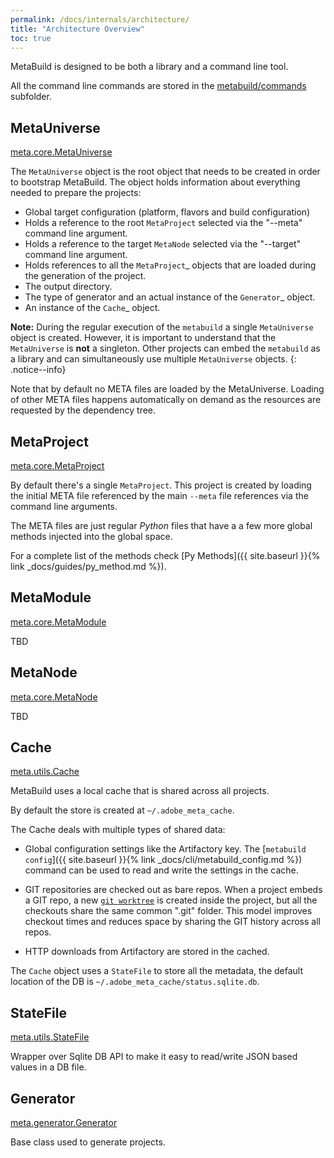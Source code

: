 ```yaml
---
permalink: /docs/internals/architecture/
title: "Architecture Overview"
toc: true
---
```


MetaBuild is designed to be both a library and a command line tool.

All the command line commands are stored in the [metabuild/commands](https://git.corp.adobe.com/meta-build/meta-build/tree/main/metabuild/commands) subfolder.

## MetaUniverse

[meta.core.MetaUniverse](https://git.corp.adobe.com/meta-build/meta-build/blob/main/metabuild/core/MetaUniverse.py)

The ``MetaUniverse`` object is the root object that needs to be created in order to bootstrap MetaBuild. The object
holds information about everything needed to prepare the projects:

- Global target configuration (platform, flavors and build configuration)
- Holds a reference to the root `MetaProject` selected via the "--meta" command line argument.
- Holds a reference to the target `MetaNode` selected via the "--target" command line argument.
- Holds references to all the `MetaProject`_ objects that are loaded during the generation of the project.
- The output directory.
- The type of generator and an actual instance of the `Generator`_ object.
- An instance of the `Cache`_ object.

**Note:** During the regular execution of the ``metabuild`` a single ``MetaUniverse`` object is created. However, it is important to understand that the ``MetaUniverse`` is **not** a singleton. Other projects can embed the ``metabuild`` as a library and can simultaneously use multiple ``MetaUniverse`` objects.
{: .notice--info}

Note that by default no META files are loaded by the MetaUniverse. Loading of other META files happens
automatically on demand as the resources are requested by the dependency tree.

## MetaProject

[meta.core.MetaProject](https://git.corp.adobe.com/meta-build/meta-build/blob/main/metabuild/core/MetaProject.py)

By default there's a single `MetaProject`. This project is created by loading the initial META file
referenced by the main ``--meta`` file references via the command line arguments.

The META files are just regular *Python* files that have a a few more global methods injected into the global space.

For a complete list of the methods check [Py Methods]({{ site.baseurl }}{% link
_docs/guides/py_method.md %}).

## MetaModule

[meta.core.MetaModule](https://git.corp.adobe.com/meta-build/meta-build/blob/main/metabuild/core/MetaModule.py)

TBD

## MetaNode

[meta.core.MetaNode](https://git.corp.adobe.com/meta-build/meta-build/blob/main/metabuild/nodes/MetaNode.py>)

TBD

## Cache

[meta.utils.Cache](https://git.corp.adobe.com/meta-build/meta-build/blob/main/metabuild/utils/Cache.py)

MetaBuild uses a local cache that is shared across all projects.

By default the store is created at ``~/.adobe_meta_cache``.

The Cache deals with multiple types of shared data:

- Global configuration settings like the Artifactory key.
  The [`metabuild config`]({{ site.baseurl }}{% link _docs/cli/metabuild_config.md %}) command can
  be used to read and write the settings in the cache.
  
- GIT repositories are checked out as bare repos. When a project embeds a GIT repo, a new
  [`git worktree`](https://git-scm.com/docs/git-worktree) is created inside the project, but all the
  checkouts share the same common ".git" folder. This model improves checkout times and reduces space
  by sharing the GIT history across all repos.

- HTTP downloads from Artifactory are stored in the cached.

The `Cache` object uses a `StateFile` to store all the metadata,
the default location of the DB is `~/.adobe_meta_cache/status.sqlite.db`.

## StateFile

[meta.utils.StateFile](https://git.corp.adobe.com/meta-build/meta-build/blob/main/metabuild/utils/StateFile.py)

Wrapper over Sqlite DB API to make it easy to read/write JSON based values in a DB file.

## Generator

[meta.generator.Generator](https://git.corp.adobe.com/meta-build/meta-build/blob/main/metabuild/generator/Generator.py)

Base class used to generate projects.
